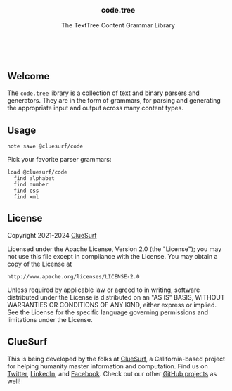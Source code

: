 <br/>
<br/>
<br/>
<br/>
<br/>
<br/>
<br/>

<h3 align='center'>code.tree</h3>
<p align='center'>
  The TextTree Content Grammar Library
</p>

<br/>
<br/>
<br/>

## Welcome

The `code.tree` library is a collection of text and binary parsers and generators. They are in the form of grammars, for parsing and generating the appropriate input and output across many content types.

## Usage

```
note save @cluesurf/code
```

Pick your favorite parser grammars:

```
load @cluesurf/code
  find alphabet
  find number
  find css
  find xml
```

## License

Copyright 2021-2024 <a href='https://clue.surf'>ClueSurf</a>

Licensed under the Apache License, Version 2.0 (the "License");
you may not use this file except in compliance with the License.
You may obtain a copy of the License at

    http://www.apache.org/licenses/LICENSE-2.0

Unless required by applicable law or agreed to in writing, software
distributed under the License is distributed on an "AS IS" BASIS,
WITHOUT WARRANTIES OR CONDITIONS OF ANY KIND, either express or implied.
See the License for the specific language governing permissions and
limitations under the License.

## ClueSurf

This is being developed by the folks at [ClueSurf](https://clue.surf), a California-based project for helping humanity master information and computation. Find us on [Twitter](https://twitter.com/cluesurf), [LinkedIn](https://www.linkedin.com/company/cluesurf), and [Facebook](https://www.facebook.com/cluesurfcode). Check out our other [GitHub projects](https://github.com/cluesurf) as well!
